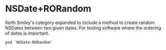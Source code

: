 # NSDate+RORandom

Keith Smiley's category expanded to include a method to create random NSDates between two given dates. For testing software where the ordering of dates is important.

```
pod 'NSDate-RORandom'
```

